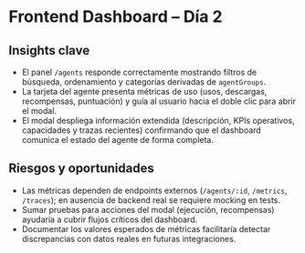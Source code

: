 # Frontend Dashboard – Día 2

## Insights clave
- El panel `/agents` responde correctamente mostrando filtros de búsqueda, ordenamiento y categorías derivadas de `agentGroups`.
- La tarjeta del agente presenta métricas de uso (usos, descargas, recompensas, puntuación) y guía al usuario hacia el doble clic para abrir el modal.
- El modal despliega información extendida (descripción, KPIs operativos, capacidades y trazas recientes) confirmando que el dashboard comunica el estado del agente de forma completa.

## Riesgos y oportunidades
- Las métricas dependen de endpoints externos (`/agents/:id`, `/metrics`, `/traces`); en ausencia de backend real se requiere mocking en tests.
- Sumar pruebas para acciones del modal (ejecución, recompensas) ayudaría a cubrir flujos críticos del dashboard.
- Documentar los valores esperados de métricas facilitaría detectar discrepancias con datos reales en futuras integraciones.

